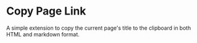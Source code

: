 # Copy Page Link

A simple extension to copy the current page's title to the clipboard in both HTML and markdown format.
